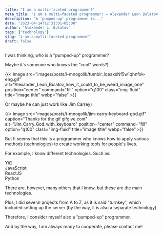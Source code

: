 ```yaml
---
title: "I am a multi—faceted programmer!"
meta_title: "I am a multi—faceted programmer! — Alexander Leon Bulatov's Blog"
description: "A 'pumped-up' programmer is..."
date: "2023-04-14T12:31:01+05:00"
author: "Alexander L. Bulatov"
tags: ["technology"]
slug: "i-am-a-multi-faceted-programmer"
draft: false
---
```


I was thinking, who is a &quot;pumped-up&quot; programmer?

Maybe it's someone who knows the &quot;cool&quot; words?)

{{< image src="images/posts/i-mnogolik/tumblr_lqeaxsNf5w1qhnfxk-eng.gif" alt="Alexander_Leon_Bulatov_how_it_could_to_be_weird_image_one" position="center" command="fill" option="q100" class="img-fluid" title="image title"  webp="false" >}}

Or maybe he can just work like Jim Carrey)

{{< image src="images/posts/i-mnogolik/jim-carry-keyboard-god.gif" caption="Thanks for the gif gifgive.com" alt="Jim_Carry_God_with_keyboard" position="center" command="fill" option="q100" class="img-fluid" title="image title"  webp="false" >}}

But It seems that this is a programmer who knows how to apply various methods (technologies) to create working tools for people's lives.

For example, I know different technologies. Such as:

<div class="row">
  <div class="col-xxl-4 mb-3">
  	<i class="fa-brands fa-php fa-2xl"></i>
  </div>
  <div class="col-xxl-4 mb-3">
  	<i class="fa-solid fa-seedling fa-xl"></i> Yii2
  </div>
  <div class="col-xxl-4 mb-3">
  	<i class="fa-brands fa-square-js fa-2xl"></i> JavaScript
  </div>
  <div class="col-xxl-4 mb-3">
  	<i class="fa-brands fa-react fa-2xl"></i> ReactJS
  </div>
  <div class="col-xxl-4 mb-3">
  	<i class="fa-brands fa-python fa-2xl"></i> Python
  </div>
</div>

There are, however, many others that I know, but these are the main technologies.

Plus, I did several projects from A to Z, as it is said &quot;turnkey&quot;, which included setting up the server (by the way, it is also a separate technology).

Therefore, I consider myself also a &quot;pumped-up&quot; programmer.

And by the way, I am always ready to cooperate, please contact me!